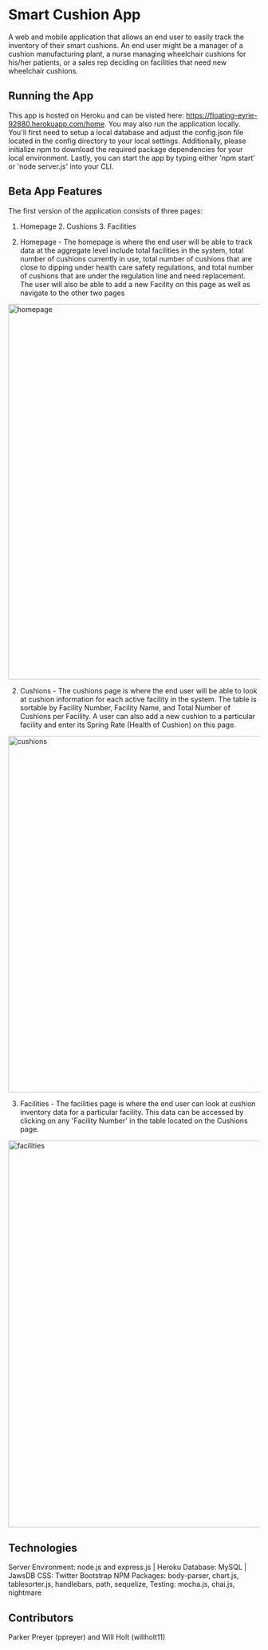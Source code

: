 # Smart Cushion App
A web and mobile application that allows an end user to easily track the inventory of their smart cushions.  An end user might be a manager of a cushion manufacturing plant, a nurse managing wheelchair cushions for his/her patients, or a sales rep deciding on facilities that need new wheelchair cushions.

## Running the App
This app is hosted on Heroku and can be visted here: https://floating-eyrie-92880.herokuapp.com/home.
You may also run the application locally.  You'll first need to setup a local database and adjust the config.json file located in the config directory to your local settings.  Additionally, please initialize npm to download the required package dependencies for your local environment. Lastly, you can start the app by typing either 'npm start' or 'node server.js' into your CLI.

## Beta App Features
The first version of the application consists of three pages:
1. Homepage 2. Cushions 3. Facilities  

1. Homepage - The homepage is where the end user will be able to track data at the aggregate level include total facilities in the system, total number of cushions currently in use, total number of cushions that are close to dipping under health care safety regulations, and total number of cushions that are under the regulation line and need replacement.  The user will also be able to add a new Facility on this page as well as navigate to the other two pages 

<img width="751" alt="homepage" src="https://user-images.githubusercontent.com/1817873/34223336-f17ceff0-e58c-11e7-90ba-8ba65250ce17.PNG">

2. Cushions - The cushions page is where the end user will be able to look at cushion information for each active facility in the system. The table is sortable by Facility Number, Facility Name, and Total Number of Cushions per Facility. A user can also add a new cushion to a particular facility and enter its Spring Rate (Health of Cushion) on this page.

<img width="713" alt="cushions" src="https://user-images.githubusercontent.com/1817873/34223334-f15d5352-e58c-11e7-81cb-873b24622292.PNG">

3. Facilities - The facilities page is where the end user can look at cushion inventory data for a particular facility. This data can be accessed by clicking on any 'Facility Number' in the table located on the Cushions page.

<img width="774" alt="facilities" src="https://user-images.githubusercontent.com/1817873/34223335-f16da3ec-e58c-11e7-8965-1bceb1be2d2a.PNG">

## Technologies
Server Environment: node.js and express.js | Heroku
Database: MySQL | JawsDB
CSS: Twitter Bootstrap
NPM Packages: body-parser, chart.js, tablesorter.js, handlebars, path, sequelize,
Testing: mocha.js, chai.js, nightmare

## Contributors
Parker Preyer (ppreyer) and Will Holt (willholt11)


